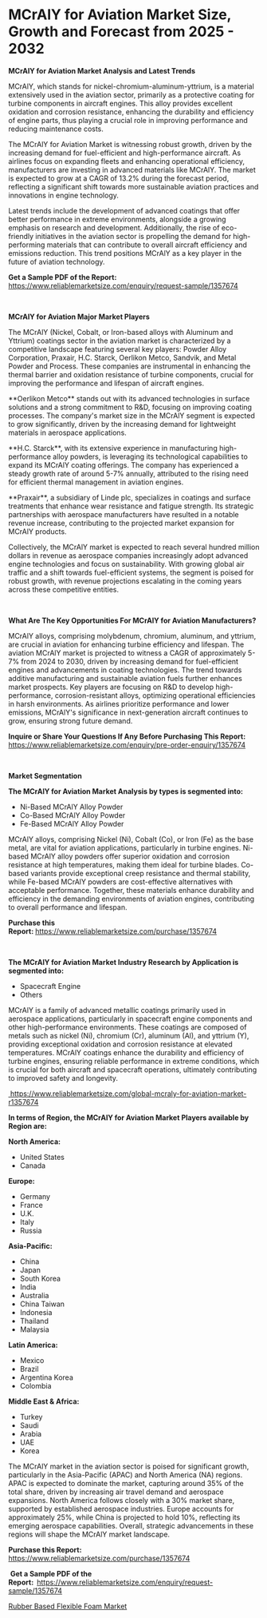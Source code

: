 <p><h1>MCrAlY for Aviation Market Size, Growth and Forecast from 2025 - 2032</h1></p><p><strong>MCrAlY for Aviation Market Analysis and Latest Trends</strong></p>
<p><p>MCrAlY, which stands for nickel-chromium-aluminum-yttrium, is a material extensively used in the aviation sector, primarily as a protective coating for turbine components in aircraft engines. This alloy provides excellent oxidation and corrosion resistance, enhancing the durability and efficiency of engine parts, thus playing a crucial role in improving performance and reducing maintenance costs.</p><p>The MCrAlY for Aviation Market is witnessing robust growth, driven by the increasing demand for fuel-efficient and high-performance aircraft. As airlines focus on expanding fleets and enhancing operational efficiency, manufacturers are investing in advanced materials like MCrAlY. The market is expected to grow at a CAGR of 13.2% during the forecast period, reflecting a significant shift towards more sustainable aviation practices and innovations in engine technology.</p><p>Latest trends include the development of advanced coatings that offer better performance in extreme environments, alongside a growing emphasis on research and development. Additionally, the rise of eco-friendly initiatives in the aviation sector is propelling the demand for high-performing materials that can contribute to overall aircraft efficiency and emissions reduction. This trend positions MCrAlY as a key player in the future of aviation technology.</p></p>
<p><strong>Get a Sample PDF of the Report:&nbsp;</strong> <a href="https://www.reliablemarketsize.com/enquiry/request-sample/1357674?utm_campaign=3552&utm_medium=2&utm_source=Github&utm_content=ia&utm_term=02042025&utm_id=mcraly-for-aviation">https://www.reliablemarketsize.com/enquiry/request-sample/1357674</a></p>
<p>&nbsp;</p>
<p><strong>MCrAlY for Aviation Major Market Players</strong></p>
<p><p>The MCrAlY (Nickel, Cobalt, or Iron-based alloys with Aluminum and Yttrium) coatings sector in the aviation market is characterized by a competitive landscape featuring several key players: Powder Alloy Corporation, Praxair, H.C. Starck, Oerlikon Metco, Sandvik, and Metal Powder and Process. These companies are instrumental in enhancing the thermal barrier and oxidation resistance of turbine components, crucial for improving the performance and lifespan of aircraft engines.</p><p>**Oerlikon Metco** stands out with its advanced technologies in surface solutions and a strong commitment to R&D, focusing on improving coating processes. The company's market size in the MCrAlY segment is expected to grow significantly, driven by the increasing demand for lightweight materials in aerospace applications.</p><p>**H.C. Starck**, with its extensive experience in manufacturing high-performance alloy powders, is leveraging its technological capabilities to expand its MCrAlY coating offerings. The company has experienced a steady growth rate of around 5-7% annually, attributed to the rising need for efficient thermal management in aviation engines.</p><p>**Praxair**, a subsidiary of Linde plc, specializes in coatings and surface treatments that enhance wear resistance and fatigue strength. Its strategic partnerships with aerospace manufacturers have resulted in a notable revenue increase, contributing to the projected market expansion for MCrAlY products.</p><p>Collectively, the MCrAlY market is expected to reach several hundred million dollars in revenue as aerospace companies increasingly adopt advanced engine technologies and focus on sustainability. With growing global air traffic and a shift towards fuel-efficient systems, the segment is poised for robust growth, with revenue projections escalating in the coming years across these competitive entities.</p></p>
<p>&nbsp;</p>
<p><strong>What Are The Key Opportunities For MCrAlY for Aviation Manufacturers?</strong></p>
<p><p>MCrAlY alloys, comprising molybdenum, chromium, aluminum, and yttrium, are crucial in aviation for enhancing turbine efficiency and lifespan. The aviation MCrAlY market is projected to witness a CAGR of approximately 5-7% from 2024 to 2030, driven by increasing demand for fuel-efficient engines and advancements in coating technologies. The trend towards additive manufacturing and sustainable aviation fuels further enhances market prospects. Key players are focusing on R&D to develop high-performance, corrosion-resistant alloys, optimizing operational efficiencies in harsh environments. As airlines prioritize performance and lower emissions, MCrAlY's significance in next-generation aircraft continues to grow, ensuring strong future demand.</p></p>
<p><strong>Inquire or Share Your Questions If Any Before Purchasing This Report:</strong> <a href="https://www.reliablemarketsize.com/enquiry/pre-order-enquiry/1357674?utm_campaign=3552&utm_medium=2&utm_source=Github&utm_content=ia&utm_term=02042025&utm_id=mcraly-for-aviation">https://www.reliablemarketsize.com/enquiry/pre-order-enquiry/1357674</a></p>
<p>&nbsp;</p>
<p><strong>Market Segmentation</strong></p>
<p><strong>The MCrAlY for Aviation Market Analysis by types is segmented into:</strong></p>
<p><ul><li>Ni-Based MCrAlY Alloy Powder</li><li>Co-Based MCrAlY Alloy Powder</li><li>Fe-Based MCrAlY Alloy Powder</li></ul></p>
<p><p>MCrAlY alloys, comprising Nickel (Ni), Cobalt (Co), or Iron (Fe) as the base metal, are vital for aviation applications, particularly in turbine engines. Ni-based MCrAlY alloy powders offer superior oxidation and corrosion resistance at high temperatures, making them ideal for turbine blades. Co-based variants provide exceptional creep resistance and thermal stability, while Fe-based MCrAlY powders are cost-effective alternatives with acceptable performance. Together, these materials enhance durability and efficiency in the demanding environments of aviation engines, contributing to overall performance and lifespan.</p></p>
<p><strong>Purchase this Report:&nbsp;</strong><a href="https://www.reliablemarketsize.com/purchase/1357674?utm_campaign=3552&utm_medium=2&utm_source=Github&utm_content=ia&utm_term=02042025&utm_id=mcraly-for-aviation">https://www.reliablemarketsize.com/purchase/1357674</a></p>
<p>&nbsp;</p>
<p><strong>The MCrAlY for Aviation Market Industry Research by Application is segmented into:</strong></p>
<p><ul><li>Spacecraft Engine</li><li>Others</li></ul></p>
<p><p>MCrAlY is a family of advanced metallic coatings primarily used in aerospace applications, particularly in spacecraft engine components and other high-performance environments. These coatings are composed of metals such as nickel (Ni), chromium (Cr), aluminum (Al), and yttrium (Y), providing exceptional oxidation and corrosion resistance at elevated temperatures. MCrAlY coatings enhance the durability and efficiency of turbine engines, ensuring reliable performance in extreme conditions, which is crucial for both aircraft and spacecraft operations, ultimately contributing to improved safety and longevity.</p></p>
<p><a href="https://www.reliablemarketsize.com/global-mcraly-for-aviation-market-r1357674?utm_campaign=3552&utm_medium=2&utm_source=Github&utm_content=ia&utm_term=02042025&utm_id=mcraly-for-aviation">&nbsp;https://www.reliablemarketsize.com/global-mcraly-for-aviation-market-r1357674</a></p>
<p><strong>In terms of Region, the MCrAlY for Aviation Market Players available by Region are:</strong></p>
<p>
    <p> <strong> North America: </strong>
        <ul>
            <li>United States</li>
            <li>Canada</li>
        </ul>
        </p> 
    <p> <strong> Europe: </strong>
        <ul>
            <li>Germany</li>
            <li>France</li>
            <li>U.K.</li>
            <li>Italy</li>
            <li>Russia</li>
        </ul>
        </p> 
    <p> <strong> Asia-Pacific: </strong>
        <ul>
            <li>China</li>
            <li>Japan</li>
            <li>South Korea</li>
            <li>India</li>
            <li>Australia</li>
            <li>China Taiwan</li>
            <li>Indonesia</li>
            <li>Thailand</li>
            <li>Malaysia</li>
        </ul>
        </p> 
    <p> <strong> Latin America: </strong>
        <ul>
            <li>Mexico</li>
            <li>Brazil</li>
            <li>Argentina Korea</li>
            <li>Colombia</li>
        </ul>
        </p> 
    <p> <strong> Middle East & Africa: </strong>
        <ul>
            <li>Turkey</li>
            <li>Saudi</li>
            <li>Arabia</li>
            <li>UAE</li>
            <li>Korea</li>
        </ul>
    </p>
    </p>
<p><p>The MCrAlY market in the aviation sector is poised for significant growth, particularly in the Asia-Pacific (APAC) and North America (NA) regions. APAC is expected to dominate the market, capturing around 35% of the total share, driven by increasing air travel demand and aerospace expansions. North America follows closely with a 30% market share, supported by established aerospace industries. Europe accounts for approximately 25%, while China is projected to hold 10%, reflecting its emerging aerospace capabilities. Overall, strategic advancements in these regions will shape the MCrAlY market landscape.</p></p>
<p><strong>Purchase this Report: </strong><a href="https://www.reliablemarketsize.com/purchase/1357674?utm_campaign=3552&utm_medium=2&utm_source=Github&utm_content=ia&utm_term=02042025&utm_id=mcraly-for-aviation">https://www.reliablemarketsize.com/purchase/1357674</a></p>
<p>&nbsp;<strong>Get a Sample PDF of the Report:&nbsp;&nbsp;</strong><a href="https://www.reliablemarketsize.com/enquiry/request-sample/1357674?utm_campaign=3552&utm_medium=2&utm_source=Github&utm_content=ia&utm_term=02042025&utm_id=mcraly-for-aviation">https://www.reliablemarketsize.com/enquiry/request-sample/1357674</a></p>
<p><strong></strong></p>
<p><p><a href="https://github.com/boccalyver5k/Market-Research-Report-List-1/blob/main/rubber-based-flexible-foam-market.md?utm_campaign=3552&utm_medium=2&utm_source=Github&utm_content=ia&utm_term=02042025&utm_id=mcraly-for-aviation">Rubber Based Flexible Foam Market</a></p></p>